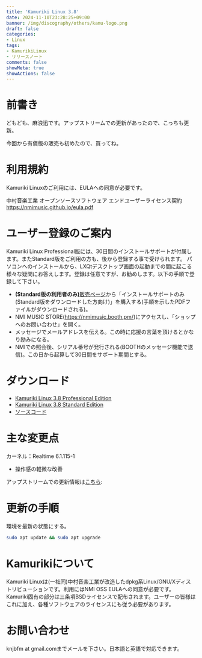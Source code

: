 ```yaml
---
title: 'Kamuriki Linux 3.8'
date: 2024-11-10T23:28:25+09:00
banner: /img/discography/others/kamu-logo.png
draft: false
categories:
- Linux
tags:
- KamurikiLinux
- リリースノート
comments: false
showMeta: true
showActions: false
---
```


# 前書き
どもども、麻浪迅です。アップストリームでの更新があったので、こっちも更新。

今回から有償版の販売も初めたので、買ってね。

# 利用規約
Kamuriki Linuxのご利用には、EULAへの同意が必要です。

中村音楽工業 オープンソースソフトウェア エンドユーザーライセンス契約 https://nmimusic.github.io/eula.pdf

# ユーザー登録のご案内
Kamuriki Linux Professional版には、30日間のインストールサポートが付属します。またStandard版をご利用の方も、後から登録する事で受けられます。
パソコンへのインストールから、LXQtデスクトップ画面の起動までの間に起こる様々な疑問にお答えします。登録は任意ですが、お勧めします。以下の手順で登録して下さい。

- **(Standard版の利用者のみ)**[販売ページ](https://nmimusic.booth.pm/items/6274871)から「インストールサポートのみ(Standard版をダウンロードした方向け)」を購入する(手順を示したPDFファイルがダウンロードされる)。
- NMI MUSIC STORE(https://nmimusic.booth.pm/)にアクセスし、「ショップへのお問い合わせ」を開く。
- メッセージでメールアドレスを伝える。この時に応援の言葉を頂けるとかなり励みになる。
- NMIでの照会後、シリアル番号が発行される(BOOTHのメッセージ機能で送信)。この日から起算して30日間をサポート期間とする。

# ダウンロード
- [Kamuriki Linux 3.8 Professional Edition](https://nmimusic.booth.pm/items/6274871)
- [Kamuriki Linux 3.8 Standard Edition](https://sourceforge.net/projects/kamurikilinux/files/iso/cheetah/3.7.1/kamuriki-3.8-amd64.iso)
- [ソースコード](https://sourceforge.net/projects/kamurikilinux/files/iso/cheetah/3.7.1/kamuriki-3.7.1.tar.gz)

# 主な変更点
カーネル：Realtime 6.1.115-1

- 操作感の軽微な改善

アップストリームでの更新情報は[こちら](https://www.debian.org/News/2024/20241109):

# 更新の手順
環境を最新の状態にする。
```bash
sudo apt update && sudo apt upgrade
```

# Kamurikiについて
Kamuriki Linuxは(一社同)中村音楽工業が改造したdpkg系Linux/GNU/Xディストリビューションです。利用にはNMI OSS EULAへの同意が必要です。Kamuriki固有の部分は三条項BSDライセンスで配布されます。ユーザーの皆様はこれに加え、各種ソフトウェアのライセンスにも従う必要があります。

# お問い合わせ
knjbfm at gmail.comまでメールを下さい。日本語と英語で対応できます。 
